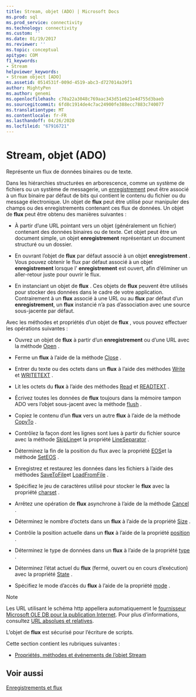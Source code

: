 ```yaml
---
title: Stream, objet (ADO) | Microsoft Docs
ms.prod: sql
ms.prod_service: connectivity
ms.technology: connectivity
ms.custom: ''
ms.date: 01/19/2017
ms.reviewer: ''
ms.topic: conceptual
apitype: COM
f1_keywords:
- Stream
helpviewer_keywords:
- Stream object [ADO]
ms.assetid: 0514531f-009d-4519-abc3-d727014a39f1
author: MightyPen
ms.author: genemi
ms.openlocfilehash: c70a22a3048c769aac343d51e621e4d755d3baeb
ms.sourcegitcommit: 6fd8c1914de4c7ac24900fe388ecc7883c740077
ms.translationtype: MT
ms.contentlocale: fr-FR
ms.lasthandoff: 04/26/2020
ms.locfileid: "67916721"
---
```

# <a name="stream-object-ado"></a>Stream, objet (ADO)
Représente un flux de données binaires ou de texte.  
  
 Dans les hiérarchies structurées en arborescence, comme un système de fichiers ou un système de messagerie, un [enregistrement](../../../ado/reference/ado-api/record-object-ado.md) peut être associé à un flux binaire par défaut de bits qui contient le contenu du fichier ou du message électronique. Un objet de **flux** peut être utilisé pour manipuler des champs ou des enregistrements contenant ces flux de données. Un objet de **flux** peut être obtenu des manières suivantes :  
  
-   À partir d’une URL pointant vers un objet (généralement un fichier) contenant des données binaires ou de texte. Cet objet peut être un document simple, un objet **enregistrement** représentant un document structuré ou un dossier.  
  
-   En ouvrant l’objet de **flux** par défaut associé à un objet **enregistrement** . Vous pouvez obtenir le flux par défaut associé à un objet **enregistrement** lorsque l' **enregistrement** est ouvert, afin d’éliminer un aller-retour juste pour ouvrir le flux.  
  
-   En instanciant un objet de **flux** . Ces objets de **flux** peuvent être utilisés pour stocker des données dans le cadre de votre application. Contrairement à un **flux** associé à une URL ou au **flux** par défaut d’un **enregistrement**, un **flux** instancié n’a pas d’association avec une source sous-jacente par défaut.  
  
 Avec les méthodes et propriétés d’un objet de **flux** , vous pouvez effectuer les opérations suivantes :  
  
-   Ouvrez un objet de **flux** à partir d’un **enregistrement** ou d’une URL avec la méthode [Open](../../../ado/reference/ado-api/open-method-ado-stream.md) .  
  
-   Ferme un **flux** à l’aide de la méthode [Close](../../../ado/reference/ado-api/close-method-ado.md) .  
  
-   Entrer du texte ou des octets dans un **flux** à l’aide des méthodes [Write](../../../ado/reference/ado-api/write-method.md) et [WRITETEXT](../../../ado/reference/ado-api/writetext-method.md) .  
  
-   Lit les octets du **flux** à l’aide des méthodes [Read](../../../ado/reference/ado-api/read-method.md) et [READTEXT](../../../ado/reference/ado-api/readtext-method.md) .  
  
-   Écrivez toutes les données de **flux** toujours dans la mémoire tampon ADO vers l’objet sous-jacent avec la méthode [flush](../../../ado/reference/ado-api/flush-method-ado.md) .  
  
-   Copiez le contenu d’un **flux** vers un autre **flux** à l’aide de la méthode [CopyTo](../../../ado/reference/ado-api/copyto-method-ado.md) .  
  
-   Contrôlez la façon dont les lignes sont lues à partir du fichier source avec la méthode [SkipLine](../../../ado/reference/ado-api/skipline-method.md)et la propriété [LineSeparator](../../../ado/reference/ado-api/lineseparator-property-ado.md) .  
  
-   Déterminez la fin de la position du flux avec la propriété [EOS](../../../ado/reference/ado-api/eos-property.md)et la méthode [SetEOS](../../../ado/reference/ado-api/seteos-method.md) .  
  
-   Enregistrez et restaurez les données dans les fichiers à l’aide des méthodes [SaveToFile](../../../ado/reference/ado-api/savetofile-method.md)et [LoadFromFile](../../../ado/reference/ado-api/loadfromfile-method-ado.md) .  
  
-   Spécifiez le jeu de caractères utilisé pour stocker le **flux** avec la propriété [charset](../../../ado/reference/ado-api/charset-property-ado.md) .  
  
-   Arrêtez une opération de **flux** asynchrone à l’aide de la méthode [Cancel](../../../ado/reference/ado-api/cancel-method-ado.md) .  
  
-   Déterminez le nombre d’octets dans un **flux** à l’aide de la propriété [Size](../../../ado/reference/ado-api/size-property-ado-stream.md) .  
  
-   Contrôle la position actuelle dans un **flux** à l’aide de la propriété [position](../../../ado/reference/ado-api/position-property-ado.md) .  
  
-   Déterminez le type de données dans un **flux** à l’aide de la propriété [type](../../../ado/reference/ado-api/type-property-ado-stream.md) .  
  
-   Déterminez l’état actuel du **flux** (fermé, ouvert ou en cours d’exécution) avec la propriété [State](../../../ado/reference/ado-api/state-property-ado.md) .  
  
-   Spécifiez le mode d’accès du **flux** à l’aide de la propriété [mode](../../../ado/reference/ado-api/mode-property-ado.md) .  
  
> [!NOTE]
>  Les URL utilisant le schéma http appellera automatiquement le [fournisseur Microsoft OLE DB pour la publication Internet](../../../ado/guide/appendixes/microsoft-ole-db-provider-for-internet-publishing.md). Pour plus d’informations, consultez [URL absolues et relatives](../../../ado/guide/data/absolute-and-relative-urls.md).  
  
 L’objet de **flux** est sécurisé pour l’écriture de scripts.  
  
 Cette section contient les rubriques suivantes :  
  
-   [Propriétés, méthodes et événements de l’objet Stream](../../../ado/reference/ado-api/stream-object-properties-methods-and-events.md)  
  
## <a name="see-also"></a>Voir aussi  
 [Enregistrements et flux](../../../ado/guide/data/records-and-streams.md)
